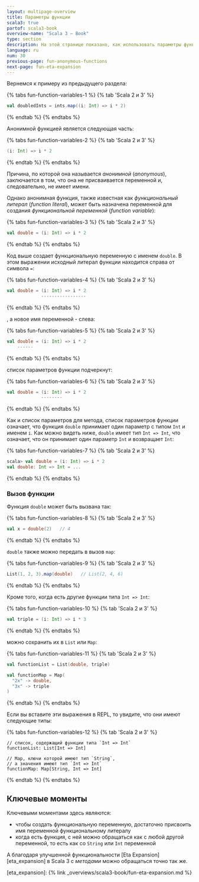 ```yaml
---
layout: multipage-overview
title: Параметры функции
scala3: true
partof: scala3-book
overview-name: "Scala 3 — Book"
type: section
description: На этой странице показано, как использовать параметры функции в Scala.
language: ru
num: 30
previous-page: fun-anonymous-functions
next-page: fun-eta-expansion
---
```



Вернемся к примеру из предыдущего раздела:

{% tabs fun-function-variables-1 %}
{% tab 'Scala 2 и 3' %}
```scala
val doubledInts = ints.map((i: Int) => i * 2)
```
{% endtab %}
{% endtabs %}

Анонимной функцией является следующая часть:

{% tabs fun-function-variables-2 %}
{% tab 'Scala 2 и 3' %}
```scala
(i: Int) => i * 2
```
{% endtab %}
{% endtabs %}

Причина, по которой она называется _анонимной_ (_anonymous_), заключается в том, 
что она не присваивается переменной и, следовательно, не имеет имени.

Однако анонимная функция, также известная как _функциональный литерал_ (_function literal_), 
может быть назначена переменной для создания _функциональной переменной_ (_function variable_):

{% tabs fun-function-variables-3 %}
{% tab 'Scala 2 и 3' %}
```scala
val double = (i: Int) => i * 2
```
{% endtab %}
{% endtabs %}

Код выше создает функциональную переменную с именем `double`. 
В этом выражении исходный литерал функции находится справа от символа `=`:

{% tabs fun-function-variables-4 %}
{% tab 'Scala 2 и 3' %}
```scala
val double = (i: Int) => i * 2
             -----------------
```
{% endtab %}
{% endtabs %}

, а новое имя переменной - слева: 

{% tabs fun-function-variables-5 %}
{% tab 'Scala 2 и 3' %}
```scala
val double = (i: Int) => i * 2
    ------
```
{% endtab %}
{% endtabs %}

список параметров функции подчеркнут:

{% tabs fun-function-variables-6 %}
{% tab 'Scala 2 и 3' %}
```scala
val double = (i: Int) => i * 2
             --------
```
{% endtab %}
{% endtabs %}

Как и список параметров для метода, список параметров функции означает, 
что функция `double` принимает один параметр с типом `Int` и именем `i`. 
Как можно видеть ниже, `double` имеет тип `Int => Int`, 
что означает, что он принимает один параметр `Int` и возвращает `Int`:

{% tabs fun-function-variables-7 %}
{% tab 'Scala 2 и 3' %}
```scala
scala> val double = (i: Int) => i * 2
val double: Int => Int = ...
```
{% endtab %}
{% endtabs %}


### Вызов функции

Функция `double` может быть вызвана так:

{% tabs fun-function-variables-8 %}
{% tab 'Scala 2 и 3' %}
```scala
val x = double(2)   // 4
```
{% endtab %}
{% endtabs %}

`double` также можно передать в вызов `map`:

{% tabs fun-function-variables-9 %}
{% tab 'Scala 2 и 3' %}
```scala
List(1, 2, 3).map(double)   // List(2, 4, 6)
```
{% endtab %}
{% endtabs %}

Кроме того, когда есть другие функции типа `Int => Int`:

{% tabs fun-function-variables-10 %}
{% tab 'Scala 2 и 3' %}
```scala
val triple = (i: Int) => i * 3
```
{% endtab %}
{% endtabs %}

можно сохранить их в `List` или `Map`:

{% tabs fun-function-variables-11 %}
{% tab 'Scala 2 и 3' %}
```scala
val functionList = List(double, triple)

val functionMap = Map(
  "2x" -> double,
  "3x" -> triple
)
```
{% endtab %}
{% endtabs %}

Если вы вставите эти выражения в REPL, то увидите, что они имеют следующие типы:

{% tabs fun-function-variables-12 %}
{% tab 'Scala 2 и 3' %}
````
// список, содержащий функции типа `Int => Int`
functionList: List[Int => Int]

// Map, ключи которой имеют тип `String`,
// а значения имеют тип `Int => Int`
functionMap: Map[String, Int => Int]
````
{% endtab %}
{% endtabs %}



## Ключевые моменты

Ключевыми моментами здесь являются:

- чтобы создать функциональную переменную, достаточно присвоить имя переменной функциональному литералу
- когда есть функция, с ней можно обращаться как с любой другой переменной, то есть как со `String` или `Int` переменной

А благодаря улучшенной функциональности [Eta Expansion][eta_expansion] в Scala 3 с _методами_ можно обращаться точно так же.

[eta_expansion]: {% link _overviews/scala3-book/fun-eta-expansion.md %}
